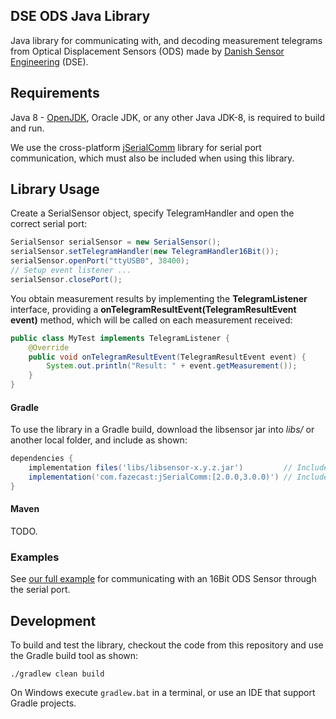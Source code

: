 DSE ODS Java Library
---------------------

Java library for communicating with, and decoding measurement telegrams from Optical Displacement Sensors (ODS) made by [Danish Sensor Engineering](https://www.danish-sensor-engineering.com) (DSE).

## Requirements

Java 8 - [OpenJDK](https://adoptopenjdk.net/), Oracle JDK, or any other Java JDK-8, is required to build and run.

We use the cross-platform [jSerialComm](https://fazecast.github.io/jSerialComm/) library for serial port communication, which must also be included when using this library.

## Library Usage

Create a SerialSensor object, specify TelegramHandler and open the correct serial port:

```java
SerialSensor serialSensor = new SerialSensor();
serialSensor.setTelegramHandler(new TelegramHandler16Bit());
serialSensor.openPort("ttyUSB0", 38400);
// Setup event listener ...
serialSensor.closePort();
```

You obtain measurement results by implementing the **TelegramListener** interface, providing a **onTelegramResultEvent(TelegramResultEvent event)** method, which will be called on each measurement received:

```java
public class MyTest implements TelegramListener {
    @Override
    public void onTelegramResultEvent(TelegramResultEvent event) {
        System.out.println("Result: " + event.getMeasurement());
    }
}
```

#### Gradle

To use the library in a Gradle build, download the libsensor jar into *libs/* or another local folder, and include as shown:


```groovy
dependencies {
    implementation files('libs/libsensor-x.y.z.jar')         // Include the DSE library
    implementation('com.fazecast:jSerialComm:[2.0.0,3.0.0)') // Include the jSerialComm library
}
```


#### Maven

TODO.


### Examples

See [our full example](src/main/java/biz/nellemann/libsensor/SerialDemo.java) for communicating with an 16Bit ODS Sensor through the serial port.


## Development

To build and test the library, checkout the code from this repository and use the Gradle build tool as shown:

```shell
./gradlew clean build
```

On Windows execute ```gradlew.bat``` in a terminal, or use an IDE that support Gradle projects.
